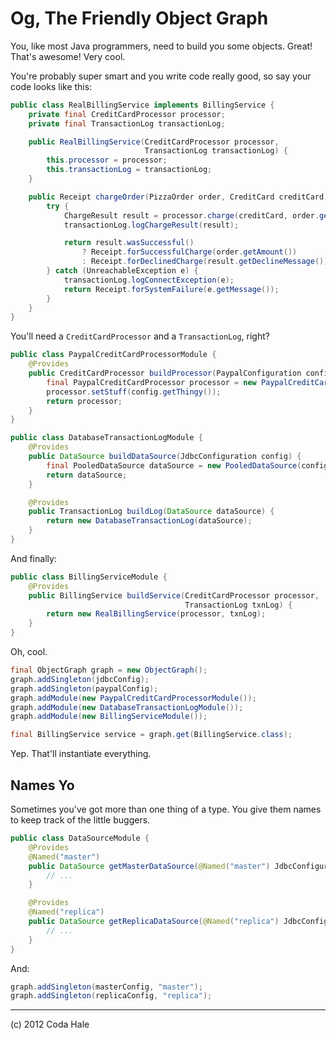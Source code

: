 # Og, The Friendly Object Graph

You, like most Java programmers, need to build you some objects. Great! That's awesome! Very cool.

You're probably super smart and you write code really good, so say your code looks like this:

```java
public class RealBillingService implements BillingService {
    private final CreditCardProcessor processor;
    private final TransactionLog transactionLog;

    public RealBillingService(CreditCardProcessor processor,
                              TransactionLog transactionLog) {
        this.processor = processor;
        this.transactionLog = transactionLog;
    }

    public Receipt chargeOrder(PizzaOrder order, CreditCard creditCard) {
        try {
            ChargeResult result = processor.charge(creditCard, order.getAmount());
            transactionLog.logChargeResult(result);

            return result.wasSuccessful()
                ? Receipt.forSuccessfulCharge(order.getAmount())
                : Receipt.forDeclinedCharge(result.getDeclineMessage());
        } catch (UnreachableException e) {
            transactionLog.logConnectException(e);
            return Receipt.forSystemFailure(e.getMessage());
        }
    }
}
```

You'll need a ``CreditCardProcessor`` and a ``TransactionLog``, right?

```java
public class PaypalCreditCardProcessorModule {
    @Provides
    public CreditCardProcessor buildProcessor(PaypalConfiguration config) {
        final PaypalCreditCardProcessor processor = new PaypalCreditCardProcessor();
        processor.setStuff(config.getThingy());
        return processor;
    }
}
```

```java
public class DatabaseTransactionLogModule {
    @Provides
    public DataSource buildDataSource(JdbcConfiguration config) {
        final PooledDataSource dataSource = new PooledDataSource(config.getUri());
        return dataSource;
    }

    @Provides
    public TransactionLog buildLog(DataSource dataSource) {
        return new DatabaseTransactionLog(dataSource);
    }
}
```

And finally:

```java
public class BillingServiceModule {
    @Provides
    public BillingService buildService(CreditCardProcessor processor,
                                       TransactionLog txnLog) {
        return new RealBillingService(processor, txnLog);
    }
}
```

Oh, cool.

```java
final ObjectGraph graph = new ObjectGraph();
graph.addSingleton(jdbcConfig);
graph.addSingleton(paypalConfig);
graph.addModule(new PaypalCreditCardProcessorModule());
graph.addModule(new DatabaseTransactionLogModule());
graph.addModule(new BillingServiceModule());

final BillingService service = graph.get(BillingService.class);
```

Yep. That'll instantiate everything.

## Names Yo

Sometimes you've got more than one thing of a type. You give them names to keep track of the little
buggers.

```java
public class DataSourceModule {
    @Provides
    @Named("master")
    public DataSource getMasterDataSource(@Named("master") JdbcConfiguration config) {
        // ...
    }

    @Provides
    @Named("replica")
    public DataSource getReplicaDataSource(@Named("replica") JdbcConfiguration config) {
        // ...
    }
}
```

And:

```java
graph.addSingleton(masterConfig, "master");
graph.addSingleton(replicaConfig, "replica");
```

----------------------------------------------------------------------------------------------------

(c) 2012 Coda Hale

